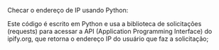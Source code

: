 Checar o endereço de IP usando Python:

Este código é escrito em Python e usa a biblioteca de solicitações (requests) para acessar a API (Application Programming Interface) do ipify.org, que retorna o endereço IP do usuário que faz a solicitação;
